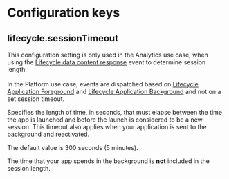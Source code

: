 # Configuration keys

## lifecycle.sessionTimeout

<InlineAlert variant="warning" slots="text"/>

This configuration setting is only used in the Analytics use case, when using the [Lifecycle data content response](./event-reference.md#lifecycle-data-content-response) event to determine session length. <br/><br/> In the Platform use case, events are dispatched based on [Lifecycle Application Foreground](./event-reference.md#lifecycle-application-foreground) and [Lifecycle Application Background](./event-reference.md#lifecycle-application-background) and not on a set session timeout.

Specifies the length of time, in seconds, that must elapse between the time the app is launched and before the launch is considered to be a new session. This timeout also applies when your application is sent to the background and reactivated.

The default value is 300 seconds (5 minutes).

<InlineAlert variant="info" slots="text"/>

The time that your app spends in the background is **not** included in the session length.
